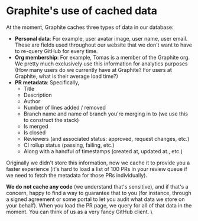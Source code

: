 # Graphite's use of cached data

At the moment, Graphite caches three types of data in our database:

* **Personal data**: For example, user avatar image,  user name, user email. These are fields used throughout our website that we don't want to have to re-query GitHub for every time.&#x20;
* **Org membership**: For example, Tomas is a member of the Graphite org. We pretty much exclusively use this information for analytics purposes (How many users do we currently have at Graphite? For users at Graphite, what is their average load time?)
* **PR metadata**: Specifically,
  * Title
  * Description
  * Author
  * Number of lines added / removed
  * Branch name and name of branch you're merging in to (we use this to construct the stack)
  * Is merged
  * Is closed
  * Reviewers (and associated status: approved, request changes, etc.)
  * CI rollup status (passing, failing, etc.)
  * Along with a handful of timestamps (created at, updated at., etc.)

Originally we didn't store this information, now we cache it to provide you a faster experience (it's hard to load a list of 100 PRs in your review queue if we need to fetch the metadata for those PRs individually).&#x20;



**We do not cache any code** (we understand that's sensitive), and if that's a concern, happy to find a way to guarantee that to you (for instance, through a signed agreement or some portal to let you audit what data we store on your behalf). When you load the PR page, we query for all of that data in the moment. You can think of us as a very fancy GitHub client. \
